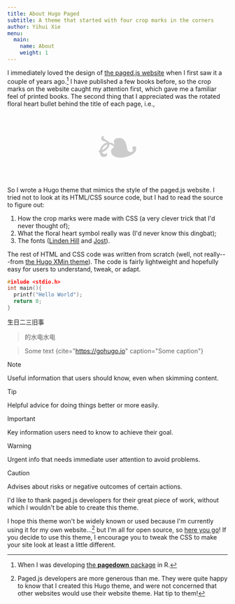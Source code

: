 ```yaml
---
title: About Hugo Paged
subtitle: A theme that started with four crop marks in the corners
author: Yihui Xie
menu:
  main:
    name: About
    weight: 1
---
```


I immediately loved the design of [the paged.js website](https://pagedjs.org) when I first saw it a couple of years ago.[^1] I have published a few books before, so the crop marks on the website caught my attention first, which gave me a familiar feel of printed books. The second thing that I appreciated was the rotated floral heart bullet behind the title of each page, i.e.,

<div style="font-size:9em;text-align:center;color:#ccc;">❧</div>

So I wrote a Hugo theme that mimics the style of the paged.js website. I tried not to look at its HTML/CSS source code, but I had to read the source to figure out:

1. How the crop marks were made with CSS (a very clever trick that I'd never thought of);
1. What the floral heart symbol really was (I'd never know this dingbat);
1. The fonts ([Linden Hill](https://github.com/theleagueof/linden-hill) and [Jost](https://github.com/indestructible-type/Jost)).

The rest of HTML and CSS code was written from scratch (well, not really---from [the Hugo XMin theme](https://github.com/yihui/hugo-xmin)). The code is fairly lightweight and hopefully easy for users to understand, tweak, or adapt.

```c
#inlude <stdio.h>
int main(){
  printf("Hello World");
  return 0;
}
```

生日二三旧事

> 的水电水电

> Some text
> {cite="https://gohugo.io" caption="Some caption"}

> [!NOTE]
> Useful information that users should know, even when skimming content.

> [!TIP]
> Helpful advice for doing things better or more easily.

> [!IMPORTANT]
> Key information users need to know to achieve their goal.

> [!WARNING]
> Urgent info that needs immediate user attention to avoid problems.

> [!CAUTION]
> Advises about risks or negative outcomes of certain actions.

I'd like to thank paged.js developers for their great piece of work, without which I wouldn't be able to create this theme.

I hope this theme won't be widely known or used because I'm currently using it for my own website...[^2] but I'm all for open source, so [here you go](https://github.com/yihui/hugo-paged)! If you decide to use this theme, I encourage you to tweak the CSS to make your site look at least a little different.

[^1]: When I was developing [the **pagedown** package](https://github.com/rstudio/pagedown) in R.
[^2]: Paged.js developers are more generous than me. They were quite happy to know that I created this Hugo theme, and were not concerned that other websites would use their website theme. Hat tip to them!
